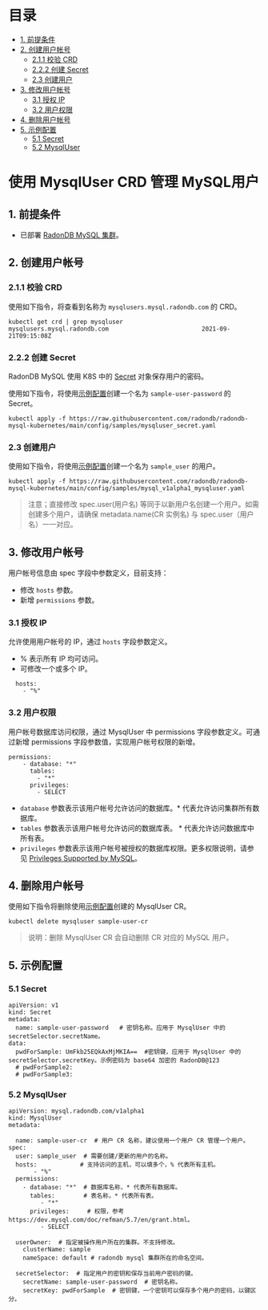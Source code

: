 目录
==========
   * [1. 前提条件](#1.-前提条件)
   * [2. 创建用户帐号](#2.-创建用户帐号)
      * [2.1.1 校验 CRD](#2.1.1-校验-CRD)
      * [2.2.2 创建 Secret](#2.2.2-创建-Secret)
      * [2.3 创建用户](#2.3-创建用户)
   * [3. 修改用户帐号](#3.-修改用户帐号)
      * [3.1 授权 IP](#3.1-授权-IP)
      * [3.2 用户权限](#3.2-用户权限)
   * [4. 删除用户帐号](#4.-删除用户帐号)
   * [5. 示例配置](#5.-示例配置)
      * [5.1 Secret](#5.1-Secret)
      * [5.2 MysqlUser](#5.2-MysqlUser)

# 使用 MysqlUser CRD 管理 MySQL用户

##  1. 前提条件

* 已部署 [RadonDB MySQL 集群](kubernetes/deploy_radondb-mysql_operator_on_k8s.md)。

##  2. 创建用户帐号

###  2.1.1 校验 CRD

使用如下指令，将查看到名称为 `mysqlusers.mysql.radondb.com` 的 CRD。

```plain
kubectl get crd | grep mysqluser
mysqlusers.mysql.radondb.com                          2021-09-21T09:15:08Z
```

###  2.2.2 创建 Secret

RadonDB MySQL 使用 K8S 中的 [Secret](https://kubernetes.io/docs/concepts/configuration/secret/) 对象保存用户的密码。

使用如下指令，将使用[示例配置](#Secret)创建一个名为 `sample-user-password` 的 Secret。

```plain
kubectl apply -f https://raw.githubusercontent.com/radondb/radondb-mysql-kubernetes/main/config/samples/mysqluser_secret.yaml
```

###  2.3 创建用户

使用如下指令，将使用[示例配置](#MysqlUser)创建一个名为 `sample_user` 的用户。

```plain
kubectl apply -f https://raw.githubusercontent.com/radondb/radondb-mysql-kubernetes/main/config/samples/mysql_v1alpha1_mysqluser.yaml 
```

> 注意；直接修改 spec.user(用户名) 等同于以新用户名创建一个用户。如需创建多个用户，请确保 metadata.name(CR 实例名) 与 spec.user（用户名）一一对应。

##  3. 修改用户帐号

用户帐号信息由 spec 字段中参数定义，目前支持：

* 修改 `hosts` 参数。
* 新增 `permissions` 参数。

###  3.1 授权 IP

允许使用用户帐号的 IP，通过 `hosts` 字段参数定义。

* % 表示所有 IP 均可访问。
* 可修改一个或多个 IP。

```plain
  hosts: 
    - "%"
```

###  3.2 用户权限

用户帐号数据库访问权限，通过 MysqlUser 中 permissions 字段参数定义。可通过新增 permissions 字段参数值，实现用户帐号权限的新增。

```plain
permissions:
    - database: "*"
      tables:
        - "*"
      privileges:
        - SELECT
```

* `database`  参数表示该用户帐号允许访问的数据库。* 代表允许访问集群所有数据库。
* `tables`  参数表示该用户帐号允许访问的数据库表。 * 代表允许访问数据库中所有表。
* `privileges`  参数表示该用户帐号被授权的数据库权限。更多权限说明，请参见 [Privileges Supported by MySQL](https://dev.mysql.com/doc/refman/5.7/en/grant.html)。

##  4. 删除用户帐号

使用如下指令将删除使用[示例配置](#MysqlUser)创建的 MysqlUser CR。

```plain
kubectl delete mysqluser sample-user-cr
```

>说明：删除 MysqlUser CR 会自动删除 CR 对应的 MySQL 用户。

##  5. 示例配置

###  5.1 Secret

```plain
apiVersion: v1
kind: Secret
metadata:
  name: sample-user-password   # 密钥名称。应用于 MysqlUser 中的 secretSelector.secretName。  
data:
  pwdForSample: UmFkb25EQkAxMjMKIA==  #密钥键，应用于 MysqlUser 中的 secretSelector.secretKey。示例密码为 base64 加密的 RadonDB@123
  # pwdForSample2:
  # pwdForSample3:
```

###  5.2 MysqlUser

```plain
apiVersion: mysql.radondb.com/v1alpha1
kind: MysqlUser
metadata:
 
  name: sample-user-cr  # 用户 CR 名称，建议使用一个用户 CR 管理一个用户。
spec:
  user: sample_user  # 需要创建/更新的用户的名称。
  hosts:            # 支持访问的主机，可以填多个，% 代表所有主机。 
       - "%"
  permissions:
    - database: "*"  # 数据库名称，* 代表所有数据库。 
      tables:        # 表名称，* 代表所有表。
         - "*"
      privileges:     # 权限，参考 https://dev.mysql.com/doc/refman/5.7/en/grant.html。
         - SELECT
  
  userOwner:  # 指定被操作用户所在的集群。不支持修改。  
    clusterName: sample
    nameSpace: default # radondb mysql 集群所在的命名空间。
  
  secretSelector:  # 指定用户的密钥和保存当前用户密码的键。
    secretName: sample-user-password  # 密钥名称。   
    secretKey: pwdForSample  # 密钥键，一个密钥可以保存多个用户的密码，以键区分。
```